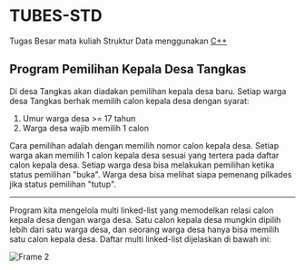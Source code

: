 # TUBES-STD
Tugas Besar mata kuliah Struktur Data menggunakan [C++](https://isocpp.org/)


## Program Pemilihan Kepala Desa Tangkas
Di desa Tangkas akan diadakan pemilihan kepala desa baru. Setiap warga desa Tangkas berhak memilih calon kepala desa dengan syarat:
1. Umur warga desa >= 17 tahun
2. Warga desa wajib memilih 1 calon

Cara pemilihan adalah dengan memilih nomor calon kepala desa. Setiap warga akan memilih 1 calon kepala desa sesuai yang tertera pada daftar calon kepala desa. Setiap warga desa bisa melakukan pemilihan ketika status pemilihan "buka". Warga desa bisa melihat siapa pemenang pilkades jika status pemilihan "tutup".

***

Program kita mengelola multi linked-list yang memodelkan relasi calon kepala desa dengan warga desa. Satu calon kepala desa mungkin dipilih lebih dari satu warga desa, dan seorang warga desa hanya bisa memilih satu calon kepala desa. Daftar multi linked-list dijelaskan di bawah ini:

![Frame 2](https://user-images.githubusercontent.com/35615666/146533019-ba1793c7-94cf-4964-be13-fade7c162a25.jpg)
